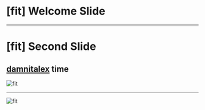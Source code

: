 # [fit] Welcome Slide

---

# [fit] Second Slide

## [damnitalex](http://damnitalex.com) time

![fit](http://damnitalex.com/images/photo.JPG)

---

![fit](http://damnitalex.com/images/photo.JPG)
